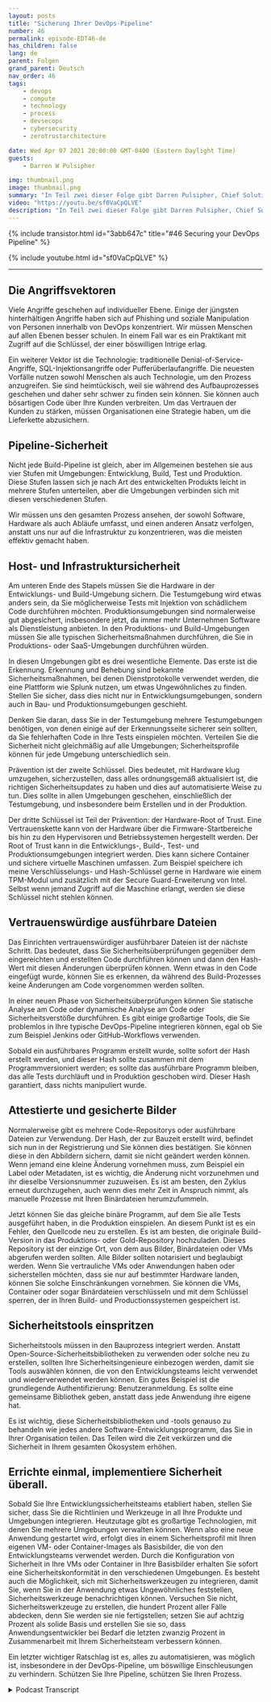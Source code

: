 ```yaml
---
layout: posts
title: "Sicherung Ihrer DevOps-Pipeline"
number: 46
permalink: episode-EDT46-de
has_children: false
lang: de
parent: Folgen
grand_parent: Deutsch
nav_order: 46
tags:
    - devops
    - compute
    - technology
    - process
    - devsecops
    - cybersecurity
    - zerotrustarchitecture

date: Wed Apr 07 2021 20:00:00 GMT-0400 (Eastern Daylight Time)
guests:
    - Darren W Pulsipher

img: thumbnail.png
image: thumbnail.png
summary: "In Teil zwei dieser Folge gibt Darren Pulsipher, Chief Solution Architect bei Intel, praktische Tipps zum Sichern jeder Phase der DevOps-Pipeline, einschließlich dem Schutz von Hardware- und Software-Stacks mit Hardware-Root-of-Trust, Sicherheitsscans, authentifizierten und verschlüsselten Containern/VMs und mehr."
video: "https://youtu.be/sf0VaCpQLVE"
description: "In Teil zwei dieser Folge gibt Darren Pulsipher, Chief Solution Architect bei Intel, praktische Tipps zum Sichern jeder Phase der DevOps-Pipeline, einschließlich dem Schutz von Hardware- und Software-Stacks mit Hardware-Root-of-Trust, Sicherheitsscans, authentifizierten und verschlüsselten Containern/VMs und mehr."
---
```


<div>
{% include transistor.html id="3abb647c" title="#46 Securing your DevOps Pipeline" %}

{% include youtube.html id="sf0VaCpQLVE" %}
</div>

---

## Die Angriffsvektoren

Viele Angriffe geschehen auf individueller Ebene. Einige der jüngsten hinterhältigen Angriffe haben sich auf Phishing und soziale Manipulation von Personen innerhalb von DevOps konzentriert. Wir müssen Menschen auf allen Ebenen besser schulen. In einem Fall war es ein Praktikant mit Zugriff auf die Schlüssel, der einer böswilligen Intrige erlag.

Ein weiterer Vektor ist die Technologie: traditionelle Denial-of-Service-Angriffe, SQL-Injektionsangriffe oder Pufferüberlaufangriffe. Die neuesten Vorfälle nutzen sowohl Menschen als auch Technologie, um den Prozess anzugreifen. Sie sind heimtückisch, weil sie während des Aufbauprozesses geschehen und daher sehr schwer zu finden sein können. Sie können auch bösartigen Code über Ihre Kunden verbreiten. Um das Vertrauen der Kunden zu stärken, müssen Organisationen eine Strategie haben, um die Lieferkette abzusichern.

## Pipeline-Sicherheit

Nicht jede Build-Pipeline ist gleich, aber im Allgemeinen bestehen sie aus vier Stufen mit Umgebungen: Entwicklung, Build, Test und Produktion. Diese Stufen lassen sich je nach Art des entwickelten Produkts leicht in mehrere Stufen unterteilen, aber die Umgebungen verbinden sich mit diesen verschiedenen Stufen.

Wir müssen uns den gesamten Prozess ansehen, der sowohl Software, Hardware als auch Abläufe umfasst, und einen anderen Ansatz verfolgen, anstatt uns nur auf die Infrastruktur zu konzentrieren, was die meisten effektiv gemacht haben.

## Host- und Infrastruktursicherheit

Am unteren Ende des Stapels müssen Sie die Hardware in der Entwicklungs- und Build-Umgebung sichern. Die Testumgebung wird etwas anders sein, da Sie möglicherweise Tests mit Injektion von schädlichem Code durchführen möchten. Produktionsumgebungen sind normalerweise gut abgesichert, insbesondere jetzt, da immer mehr Unternehmen Software als Dienstleistung anbieten. In den Produktions- und Build-Umgebungen müssen Sie alle typischen Sicherheitsmaßnahmen durchführen, die Sie in Produktions- oder SaaS-Umgebungen durchführen würden.

In diesen Umgebungen gibt es drei wesentliche Elemente. Das erste ist die Erkennung. Erkennung und Behebung sind bekannte Sicherheitsmaßnahmen, bei denen Dienstprotokolle verwendet werden, die eine Plattform wie Splunk nutzen, um etwas Ungewöhnliches zu finden. Stellen Sie sicher, dass dies nicht nur in Entwicklungsumgebungen, sondern auch in Bau- und Produktionsumgebungen geschieht.

Denken Sie daran, dass Sie in der Testumgebung mehrere Testumgebungen benötigen, von denen einige auf der Erkennungsseite sicherer sein sollten, da Sie fehlerhaften Code in Ihre Tests einspielen möchten. Verteilen Sie die Sicherheit nicht gleichmäßig auf alle Umgebungen; Sicherheitsprofile können für jede Umgebung unterschiedlich sein.

Prävention ist der zweite Schlüssel. Dies bedeutet, mit Hardware klug umzugehen, sicherzustellen, dass alles ordnungsgemäß aktualisiert ist, die richtigen Sicherheitsupdates zu haben und dies auf automatisierte Weise zu tun. Dies sollte in allen Umgebungen geschehen, einschließlich der Testumgebung, und insbesondere beim Erstellen und in der Produktion.

Der dritte Schlüssel ist Teil der Prävention: der Hardware-Root of Trust. Eine Vertrauenskette kann von der Hardware über die Firmware-Startbereiche bis hin zu den Hypervisoren und Betriebssystemen hergestellt werden. Der Root of Trust kann in die Entwicklungs-, Build-, Test- und Produktionsumgebungen integriert werden. Dies kann sichere Container und sichere virtuelle Maschinen umfassen. Zum Beispiel speichere ich meine Verschlüsselungs- und Hash-Schlüssel gerne in Hardware wie einem TPM-Modul und zusätzlich mit der Secure Guard-Erweiterung von Intel. Selbst wenn jemand Zugriff auf die Maschine erlangt, werden sie diese Schlüssel nicht stehlen können.

## Vertrauenswürdige ausführbare Dateien

Das Einrichten vertrauenswürdiger ausführbarer Dateien ist der nächste Schritt. Das bedeutet, dass Sie Sicherheitsüberprüfungen gegenüber dem eingereichten und erstellten Code durchführen können und dann den Hash-Wert mit diesen Änderungen überprüfen können. Wenn etwas in den Code eingefügt wurde, können Sie es erkennen, da während des Build-Prozesses keine Änderungen am Code vorgenommen werden sollten.

In einer neuen Phase von Sicherheitsüberprüfungen können Sie statische Analyse am Code oder dynamische Analyse am Code oder Sicherheitsverstöße durchführen. Es gibt einige großartige Tools, die Sie problemlos in Ihre typische DevOps-Pipeline integrieren können, egal ob Sie zum Beispiel Jenkins oder GitHub-Workflows verwenden.

Sobald ein ausführbares Programm erstellt wurde, sollte sofort der Hash erstellt werden, und dieser Hash sollte zusammen mit dem Programmversioniert werden; es sollte das ausführbare Programm bleiben, das alle Tests durchläuft und in Produktion geschoben wird. Dieser Hash garantiert, dass nichts manipuliert wurde.

## Attestierte und gesicherte Bilder

Normalerweise gibt es mehrere Code-Repositorys oder ausführbare Dateien zur Verwendung. Der Hash, der zur Bauzeit erstellt wird, befindet sich nun in der Registrierung und Sie können dies bestätigen. Sie können diese in den Abbildern sichern, damit sie nicht geändert werden können. Wenn jemand eine kleine Änderung vornehmen muss, zum Beispiel ein Label oder Metadaten, ist es wichtig, die Änderung nicht vorzunehmen und ihr dieselbe Versionsnummer zuzuweisen. Es ist am besten, den Zyklus erneut durchzugehen, auch wenn dies mehr Zeit in Anspruch nimmt, als manuelle Prozesse mit Ihren Binärdateien herumzufummeln.

Jetzt können Sie das gleiche binäre Programm, auf dem Sie alle Tests ausgeführt haben, in die Produktion einspielen. An diesem Punkt ist es ein Fehler, den Quellcode neu zu erstellen. Es ist am besten, die originale Build-Version in das Produktions- oder Gold-Repository hochzuladen. Dieses Repository ist der einzige Ort, von dem aus Bilder, Binärdateien oder VMs abgerufen werden sollten. Alle Bilder sollten notarisiert und beglaubigt werden. Wenn Sie vertrauliche VMs oder Anwendungen haben oder sicherstellen möchten, dass sie nur auf bestimmter Hardware landen, können Sie solche Einschränkungen vornehmen. Sie können die VMs, Container oder sogar Binärdateien verschlüsseln und mit dem Schlüssel sperren, der in Ihren Build- und Productionssystemen gespeichert ist.

## Sicherheitstools einspritzen

Sicherheitstools müssen in den Bauprozess integriert werden. Anstatt Open-Source-Sicherheitsbibliotheken zu verwenden oder solche neu zu erstellen, sollten Ihre Sicherheitsingenieure einbezogen werden, damit sie Tools auswählen können, die von den Entwicklungsteams leicht verwendet und wiederverwendet werden können. Ein gutes Beispiel ist die grundlegende Authentifizierung: Benutzeranmeldung. Es sollte eine gemeinsame Bibliothek geben, anstatt dass jede Anwendung ihre eigene hat.

Es ist wichtig, diese Sicherheitsbibliotheken und -tools genauso zu behandeln wie jedes andere Software-Entwicklungsprogramm, das Sie in Ihrer Organisation teilen. Das Teilen wird die Zeit verkürzen und die Sicherheit in Ihrem gesamten Ökosystem erhöhen.

## Errichte einmal, implementiere Sicherheit überall.

Sobald Sie Ihre Entwicklungssicherheitsteams etabliert haben, stellen Sie sicher, dass Sie die Richtlinien und Werkzeuge in all Ihre Produkte und Umgebungen integrieren. Heutzutage gibt es großartige Technologien, mit denen Sie mehrere Umgebungen verwalten können. Wenn also eine neue Anwendung gestartet wird, erfolgt dies in einem Sicherheitsprofil mit Ihren eigenen VM- oder Container-Images als Basisbilder, die von den Entwicklungsteams verwendet werden. Durch die Konfiguration von Sicherheit in Ihre VMs oder Container in Ihre Basisbilder erhalten Sie sofort eine Sicherheitskonformität in den verschiedenen Umgebungen. Es besteht auch die Möglichkeit, sich mit Sicherheitswerkzeugen zu integrieren, damit Sie, wenn Sie in der Anwendung etwas Ungewöhnliches feststellen, Sicherheitswerkzeuge benachrichtigen können. Versuchen Sie nicht, Sicherheitswerkzeuge zu erstellen, die hundert Prozent aller Fälle abdecken, denn Sie werden sie nie fertigstellen; setzen Sie auf achtzig Prozent als solide Basis und erstellen Sie sie so, dass Anwendungsentwickler bei Bedarf die letzten zwanzig Prozent in Zusammenarbeit mit Ihrem Sicherheitsteam verbessern können.

Ein letzter wichtiger Ratschlag ist es, alles zu automatisieren, was möglich ist, insbesondere in der DevOps-Pipeline, um böswillige Einschleusungen zu verhindern. Schützen Sie Ihre Pipeline, schützen Sie Ihren Prozess.



<details>
<summary> Podcast Transcript </summary>

<p></p>

</details>
